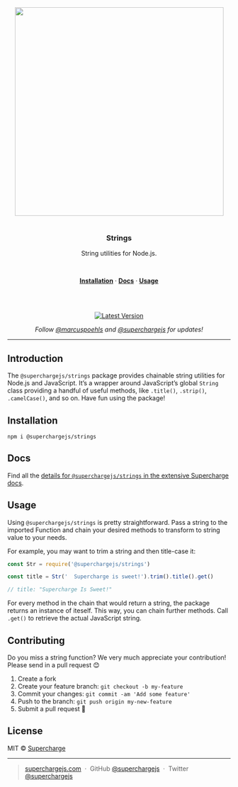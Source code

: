 <div align="center">
  <a href="https://superchargejs.com">
    <img width="471" style="max-width:100%;" src="https://superchargejs.com/images/supercharge-text.svg" />
  </a>
  <br/>
  <br/>
  <p>
    <h3>Strings</h3>
  </p>
  <p>
    String utilities for Node.js.
  </p>
  <br/>
  <p>
    <a href="#installation"><strong>Installation</strong></a> ·
    <a href="#Docs"><strong>Docs</strong></a> ·
    <a href="#usage"><strong>Usage</strong></a>
  </p>
  <br/>
  <br/>
  <p>
    <a href="https://www.npmjs.com/package/@superchargejs/strings"><img src="https://img.shields.io/npm/v/@superchargejs/strings.svg" alt="Latest Version"></a>
  </p>
  <p>
    <em>Follow <a href="http://twitter.com/marcuspoehls">@marcuspoehls</a> and <a href="http://twitter.com/superchargejs">@superchargejs</a> for updates!</em>
  </p>
</div>

---

## Introduction
The `@superchargejs/strings` package provides chainable string utilities for Node.js and JavaScript. It’s a wrapper around JavaScript’s global `String` class providing a handful of useful methods, like `.title()`, `.strip()`, `.camelCase()`, and so on. Have fun using the package!


## Installation

```
npm i @superchargejs/strings
```


## Docs
Find all the [details for `@superchargejs/strings` in the extensive Supercharge docs](https://superchargejs.com/docs/strings).


## Usage
Using `@superchargejs/strings` is pretty straightforward. Pass a string to the imported Function and chain your desired methods to transform to string value to your needs.

For example, you may want to trim a string and then title-case it:

```js
const Str = require('@superchargejs/strings')

const title = Str('  Supercharge is sweet!').trim().title().get()

// title: "Supercharge Is Sweet!"
```

For every method in the chain that would return a string, the package returns an instance of iteself. This way, you can chain further methods. Call `.get()` to retrieve the actual JavaScript string.


## Contributing
Do you miss a string function? We very much appreciate your contribution! Please send in a pull request 😊

1.  Create a fork
2.  Create your feature branch: `git checkout -b my-feature`
3.  Commit your changes: `git commit -am 'Add some feature'`
4.  Push to the branch: `git push origin my-new-feature`
5.  Submit a pull request 🚀


## License
MIT © [Supercharge](https://superchargejs.com)

---

> [superchargejs.com](https://superchargejs.com) &nbsp;&middot;&nbsp;
> GitHub [@superchargejs](https://github.com/superchargejs/) &nbsp;&middot;&nbsp;
> Twitter [@superchargejs](https://twitter.com/superchargejs)
